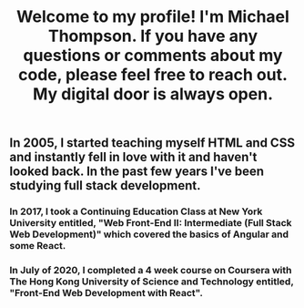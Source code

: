 
<body>
<header>
<h1>Welcome to my profile! I'm Michael Thompson. If you have any questions or comments about my code, please feel free to reach out. My digital door is always open.</h1>
</header>
<section>
<h2>In 2005, I started teaching myself HTML and CSS and instantly fell in love with it and haven't looked back. In the past few years I've been studying full stack development.</h2>
</section>
<section>
<h3>In 2017, I took a Continuing Education Class at New York University entitled, "Web Front-End II: Intermediate (Full Stack Web Development)" which covered the basics of Angular and some React.</h3>
<h3>In July of 2020, I completed a 4 week course on Coursera with The Hong Kong University of Science and Technology entitled, "Front-End Web Development with React".</h3>
</section>
</body>
